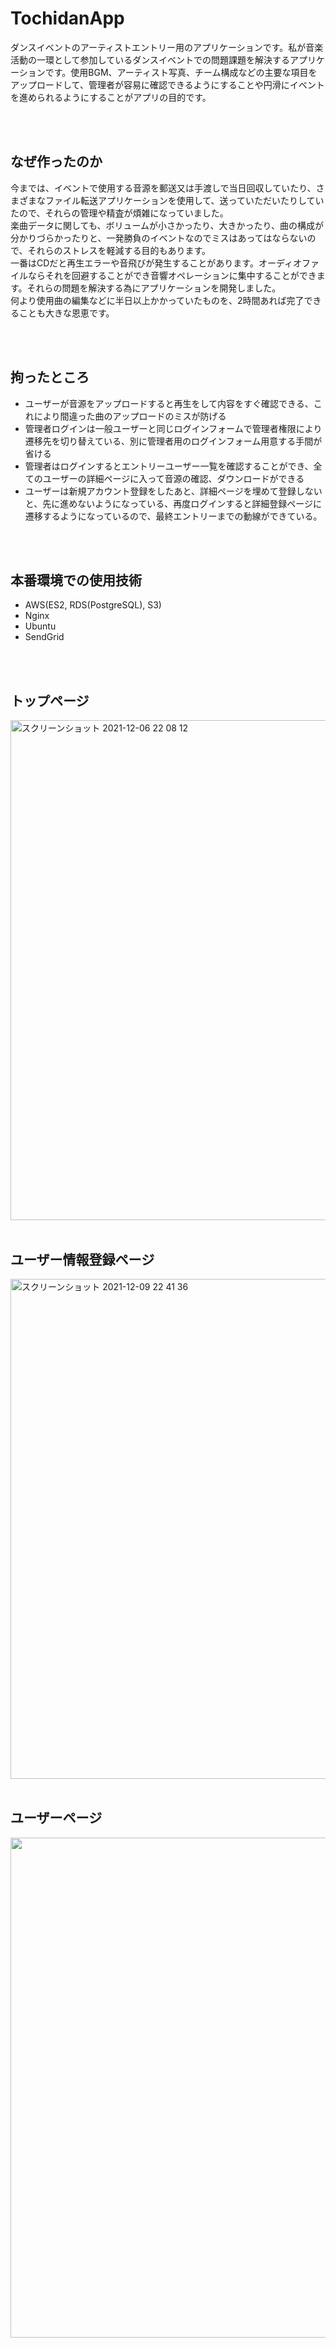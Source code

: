 # TochidanApp
ダンスイベントのアーティストエントリー用のアプリケーションです。私が音楽活動の一環として参加しているダンスイベントでの問題課題を解決するアプリケーションです。使用BGM、アーティスト写真、チーム構成などの主要な項目をアップロードして、管理者が容易に確認できるようにすることや円滑にイベントを進められるようにすることがアプリの目的です。

<br>
<br>

## なぜ作ったのか
今までは、イベントで使用する音源を郵送又は手渡しで当日回収していたり、さまざまなファイル転送アプリケーションを使用して、送っていただいたりしていたので、それらの管理や精査が煩雑になっていました。<br>
楽曲データに関しても、ボリュームが小さかったり、大きかったり、曲の構成が分かりづらかったりと、一発勝負のイベントなのでミスはあってはならないので、それらのストレスを軽減する目的もあります。<br>
一番はCDだと再生エラーや音飛びが発生することがあります。オーディオファイルならそれを回避することができ音響オペレーションに集中することができます。それらの問題を解決する為にアプリケーションを開発しました。<br>
何より使用曲の編集などに半日以上かかっていたものを、2時間あれば完了できることも大きな恩恵です。<br>

<br>
<br>


## 拘ったところ
<ul>
  <li>ユーザーが音源をアップロードすると再生をして内容をすぐ確認できる、これにより間違った曲のアップロードのミスが防げる</li>
  <li>管理者ログインは一般ユーザーと同じログインフォームで管理者権限により遷移先を切り替えている、別に管理者用のログインフォーム用意する手間が省ける</li>
  <li>管理者はログインするとエントリーユーザー一覧を確認することができ、全てのユーザーの詳細ページに入って音源の確認、ダウンロードができる</li>
  <li>ユーザーは新規アカウント登録をしたあと、詳細ページを埋めて登録しないと、先に進めないようになっている、再度ログインすると詳細登録ページに遷移するようになっているので、最終エントリーまでの動線ができている。</li>
</ul>
<br>
<br>

## 本番環境での使用技術
<ul>  
  <li>AWS(ES2, RDS(PostgreSQL), S3)</li>
  <li>Nginx</li>
  <li>Ubuntu</li>
  <li>SendGrid</li>
</ul>
<br>
<br>


## トップページ
<img width="800" alt="スクリーンショット 2021-12-06 22 08 12" src="https://user-images.githubusercontent.com/56378289/151979071-7a8891b1-f48c-4199-a365-90491ceb1f66.png">


<br>
<br>


## ユーザー情報登録ページ
<img width="800" alt="スクリーンショット 2021-12-09 22 41 36" src="https://user-images.githubusercontent.com/56378289/151979185-975770a7-dc9d-4588-b787-2ac2486cd8bc.png">


<br>
<br>


## ユーザーページ
<img width="800" src="https://user-images.githubusercontent.com/56378289/151979330-4a5662be-6cd8-426a-beac-d1bc2d69874e.png">

